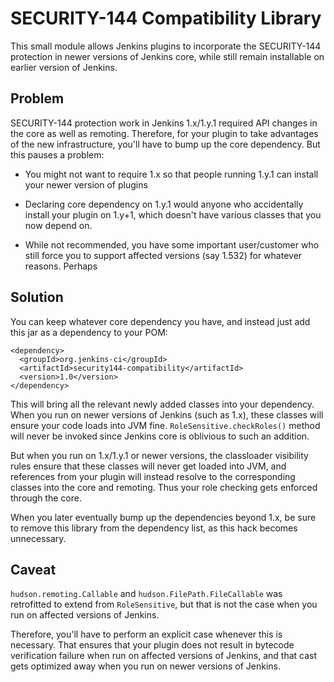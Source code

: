# SECURITY-144 Compatibility Library

This small module allows Jenkins plugins to incorporate the SECURITY-144 protection in newer versions of Jenkins core,
while still remain installable on earlier version of Jenkins.


## Problem
SECURITY-144 protection work in Jenkins 1.x/1.y.1 required API changes in the core as well as remoting.
Therefore, for your plugin to take advantages of the new infrastructure, you'll have to bump up the core dependency.
But this pauses a problem:

* You might not want to require 1.x so that people running 1.y.1 can install your newer version of plugins

* Declaring core dependency on 1.y.1 would anyone who accidentally install your plugin on 1.y+1, which
  doesn't have various classes that you now depend on.

* While not recommended, you have some important user/customer who still force you to support affected
  versions (say 1.532) for whatever reasons. Perhaps

## Solution
You can keep whatever core dependency you have, and instead just add this jar as a dependency to your POM:

    <dependency>
      <groupId>org.jenkins-ci</groupId>
      <artifactId>security144-compatibility</artifactId>
      <version>1.0</version>
    </dependency>

This will bring all the relevant newly added classes into your dependency. When you run on newer versions
of Jenkins (such as 1.x), these classes will ensure your code loads into JVM fine. `RoleSensitive.checkRoles()` method
will never be invoked since Jenkins core is oblivious to such an addition.

But when you run on 1.x/1.y.1 or newer versions, the classloader visibility rules ensure that these classes
will never get loaded into JVM, and references from your plugin will instead resolve to the corresponding
classes into the core and remoting. Thus your role checking gets enforced through the core.

When you later eventually bump up the dependencies beyond 1.x, be sure to remove this library from the dependency
list, as this hack becomes unnecessary.

## Caveat
`hudson.remoting.Callable` and `hudson.FilePath.FileCallable` was retrofitted to extend from `RoleSensitive`,
but that is not the case when you run on affected versions of Jenkins.

Therefore, you'll have to perform an explicit case whenever this is necessary. That ensures that your plugin
does not result in bytecode verification failure when run on affected versions of Jenkins, and that cast gets
optimized away when you run on newer versions of Jenkins.